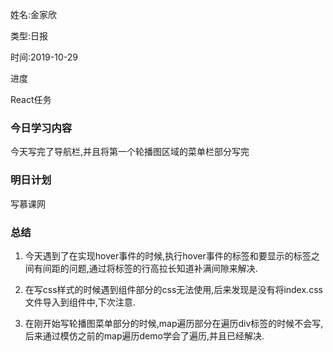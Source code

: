 姓名:金家欣

类型:日报

时间:2019-10-29

进度

React任务

### 今日学习内容

今天写完了导航栏,并且将第一个轮播图区域的菜单栏部分写完

### 明日计划

写慕课网

### 总结

1. 今天遇到了在实现hover事件的时候,执行hover事件的标签和要显示的标签之间有间距的问题,通过将标签的行高拉长知道补满间隙来解决.

2. 在写css样式的时候遇到组件部分的css无法使用,后来发现是没有将index.css文件导入到组件中,下次注意.

3. 在刚开始写轮播图菜单部分的时候,map遍历部分在遍历div标签的时候不会写,后来通过模仿之前的map遍历demo学会了遍历,并且已经解决.

   







